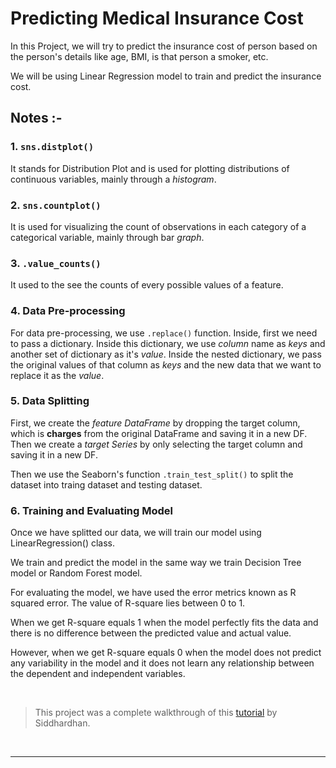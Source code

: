 # Predicting Medical Insurance Cost

In this Project, we will try to predict the insurance cost of person based on the person's details like age, BMI, is that person a smoker, etc.

We will be using Linear Regression model to train and predict the insurance cost.

## Notes :-

### 1. `sns.distplot()`
It stands for Distribution Plot and is used for plotting distributions of continuous variables, mainly through a *histogram*.

### 2. `sns.countplot()`
It is used for visualizing the count of observations in each category of a categorical variable, mainly through bar *graph*.

### 3. `.value_counts()`
It used to the see the counts of every possible values of a feature.

### 4. Data Pre-processing
For data pre-processing, we use `.replace()` function. Inside, first we need to pass a dictionary. Inside this dictionary, we use *column* name as *keys* and another set of dictionary as it's *value*. Inside the nested dictionary, we pass the original values of that column as *keys* and the new data that we want to replace it as the *value*.

### 5. Data Splitting
First, we create the *feature DataFrame* by dropping the target column, which is **charges** from the original DataFrame and saving it in a new DF. Then we create a *target Series* by only selecting the target column and saving it in a new DF.

Then we use the Seaborn's function `.train_test_split()` to split the dataset into traing dataset and testing dataset.

### 6. Training and Evaluating Model
Once we have splitted our data, we will train our model using LinearRegression() class.

We train and predict the model in the same way we train Decision Tree model or Random Forest model.

For evaluating the model, we have used the error metrics known as R squared error. The value of R-square lies between 0 to 1.

When we get R-square equals 1 when the model perfectly fits the data and there is no difference between the predicted value and actual value.

However, when we get R-square equals 0 when the model does not predict any variability in the model and it does not learn any relationship between the dependent and independent variables.

<br>

> This project was a complete walkthrough of this [tutorial](https://youtu.be/ntBa7YKc9XM?si=s-0AGsFf7xFXRwrS) by Siddhardhan.

 <br>

--------
